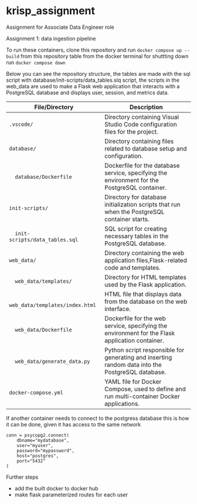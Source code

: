 # krisp_assignment
Assignment for Associate Data Engineer role

Assignment 1: data ingestion pipeline

To run these containers, clone this repository and run 
``` docker compose up --build ```
from this repository table from the docker terminal 
for shuttting down run
``` docker compose down ```

Below you can see the repository structure, the tables are made with the sql script with database/init-scripts/data_tables.slq script, the scripts in the web_data are used to make a Flask web application that interacts with a PostgreSQL database and displays user, session, and metrics data. 

| **File/Directory**                  | **Description**                                                                                   |
|-------------------------------------|---------------------------------------------------------------------------------------------------|
| `.vscode/`                          | Directory containing Visual Studio Code configuration files for the project.                      |
| `database/`                         | Directory containing files related to database setup and configuration.                           |
| &emsp;`database/Dockerfile`          | Dockerfile for the database service, specifying the environment for the PostgreSQL container.     |
| `init-scripts/`                  | Directory for database initialization scripts that run when the PostgreSQL container starts.      |
| &emsp;`init-scripts/data_tables.sql` | SQL script for creating necessary tables in the PostgreSQL database.                              |
| `web_data/`                      | Directory containing the web application files,Flask-related code and templates.                  |
| &emsp;`web_data/templates/`          | Directory for HTML templates used by the Flask application.                                       |
| &emsp; &emsp;`web_data/templates/index.html`| HTML file that displays data from the database on the web interface.                              |
| &emsp;`web_data/Dockerfile`          | Dockerfile for the web service, specifying the environment for the Flask application container.   |
| &emsp;`web_data/generate_data.py`    | Python script responsible for generating and inserting random data into the PostgreSQL database.  |
| `docker-compose.yml`             | YAML file for Docker Compose, used to define and run multi-container Docker applications.         |


If another container needs to connect to the postgress database this is how it can be done, given it has access to the same network
```
conn = psycopg2.connect(
    dbname="mydatabase",
    user="myuser",
    password="mypassword",
    host="postgres",  
    port="5432"
)
```

Further steps
- add the built docker to docker hub
- make flask parameterized routes for each user
